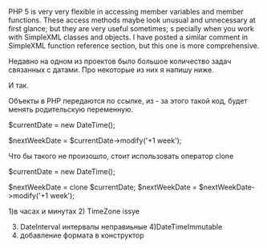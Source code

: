 PHP 5 is very very flexible in accessing member variables and member functions. 
These access methods maybe look unusual and unnecessary at first glance; but they are very useful sometimes; s
pecially when you work with SimpleXML classes and objects. I have posted a similar comment in SimpleXML function reference section, 
but this one is more comprehensive. 

Недавно на одном из проектов было большое количество задач связанных с датами.
Про некоторые из них я напишу ниже.

И так.

Объекты в PHP передаются по ссылке, из - за этого такой код, будет менять родительскую переменную.

$currentDate = new DateTime();

$nextWeekDate = $currentDate->modify('+1 week');

Что бы такого не произошло, стоит использовать оператор clone

$currentDate = new DateTime();

$nextWeekDate = clone $currentDate;
$nextWeekDate = $nextWeekDate->modify('+1 week');

1)в часах и минутах
2) TimeZone issye

3) DateInterval интервалы неправиьные
4)DateTimeImmutable
5) добавление формата в конструктор

